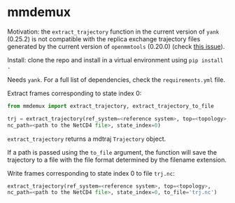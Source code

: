 # mmdemux

Motivation: the `extract_trajectory` function in the current version of
`yank` (0.25.2) is not compatible with the replica exchange trajectory files
generated by the current version of `openmmtools` (0.20.0)
(check [this issue](https://github.com/choderalab/openmmtools/issues/487)).

Install: clone the repo and install in a virtual environment using
`pip install .`

Needs `yank`. For a full list of dependencies, check the `requirements.yml`
file.

Extract frames corresponding to state index 0:

```python
from mmdemux import extract_trajectory, extract_trajectory_to_file

trj = extract_trajectory(ref_system=<reference system>, top=<topology>,
nc_path=<path to the NetCD4 file>, state_index=0)

```

`extract_trajectory` returns a mdtraj `Trajectory` object.

If a path is passed using the `to_file` argument, the function will save the
trajectory to a file with the file format determined by the filename extension.

Write frames corresponding to state index 0 to file `trj.nc`:

```python
extract_trajectory(ref_system=<reference system>, top=<topology>,
nc_path=<path to the NetCD4 file>, state_index=0, to_file='trj.nc')
```
